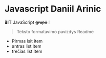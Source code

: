 # Javascript Daniil Arinic
 **BIT** JavaScript ~~grupė~~
 !

 > Teksto formatavimo pavizdys Readme

 - Pirmas lsit item
 - antras list item
 - trečias list item